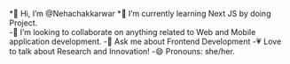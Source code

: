  *👋 Hi, I’m @Nehachakkarwar
 *🌱 I’m currently learning Next JS by doing Project.	
 -🔎 I’m looking to collaborate on anything related to Web and Mobile application development.
 -💬 Ask me about Frontend Development
 -💗 Love to talk about Research and Innovation!
 -😄 Pronouns: she/her.

<!---
Nchakkarwar/Nchakkarwar is a ✨ special ✨ repository because its `README.md` (this file) appears on your GitHub profile.
You can click the Preview link to take a look at your changes.
--->
